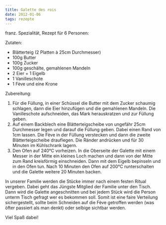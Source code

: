 ```yaml
---
title: Galette des rois
date: 2012-01-06
tags: rezepte
---
```


franz. Spezialität, Rezept für 6 Personen:

Zutaten: 

* Blätterteig (2 Platten à 25cm Durchmesser)
* 100g Butter
* 100g Zucker
* 100g geschälte, gemahlenen Mandeln
* 2 Eier + 1 Eigelb
* 1 Vanilleschote
* 1 Fève und eine Krone

Zubereitung:

1. Für die Füllung, in einer Schüssel die Butter mit dem Zucker schaumig schlagen, dann die Eier
hinzufügen und die gemahlenen Mandeln. Die Vanilleschote aufschneiden, das Mark
herauskratzen und zur Füllung geben.
2. Auf einem Backblech eine Blätterteigscheibe von ungefähr 25cm Durchmesser
legen und darauf die Füllung geben. Dabei einen Rand von 1cm lassen. Die Fève in
der Füllung verstecken und dann die zweite Blätterteigscheibe drauflegen. Die
Ränder andrücken und für 30 Minuten im Kühlschrank lagern.
3. Den Ofen auf 240°C vorheizen. In die Oberseite der Galette mit einem Messer
in der Mitte ein kleines Loch machen und dann von der Mitte zum Rand kreisförmig
einschneiden. Dann mit dem Eigelb bepinseln und in den Ofen tun. Nach 10 Minuten
den Ofen auf 200°C runterschalten und die Galette weitere 20 Minuten backen.

In unserer Familie werden die Stücke immer nach einem festen Ritual vergeben.
Dabei geht das Jüngste Mitglied der Familie unter den Tisch. Dann wird die
Galette angeschnitten und bei jedem Stück wird die Person unterm Tisch gefragt
wer es bekommen soll. Somit ist eine faire Verteilung sichergestellt, sollte beim Schneiden auf die Fève
getroffen werden (was öfter passiert als man denkt) oder selbige sichtbar
werden.

Viel Spaß dabei!
